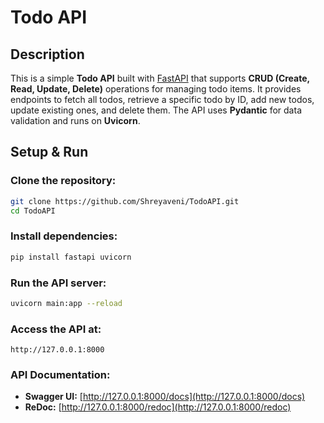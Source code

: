 # Todo API

## Description
This is a simple **Todo API** built with [FastAPI](w) that supports **CRUD (Create, Read, Update, Delete)** operations for managing todo items. It provides endpoints to fetch all todos, retrieve a specific todo by ID, add new todos, update existing ones, and delete them. The API uses **Pydantic** for data validation and runs on **Uvicorn**.

## Setup & Run

### Clone the repository:
```sh
git clone https://github.com/Shreyaveni/TodoAPI.git
cd TodoAPI
```

### Install dependencies:
```sh
pip install fastapi uvicorn
```

### Run the API server:
```sh
uvicorn main:app --reload
```

### Access the API at:
```
http://127.0.0.1:8000
```

### API Documentation:
- **Swagger UI:** [http://127.0.0.1:8000/docs](http://127.0.0.1:8000/docs)
- **ReDoc:** [http://127.0.0.1:8000/redoc](http://127.0.0.1:8000/redoc)

